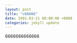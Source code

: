 ```yaml
---
layout: post
title: "c66666"
date: 1991-03-21 00:00:00 +0800
categories: jekyll update
---
```


6666666666666

